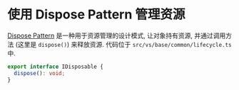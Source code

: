 # 使用 Dispose Pattern 管理资源

[Dispose Pattern](https://en.wikipedia.org/wiki/Dispose_pattern) 是一种用于资源管理的设计模式, 让对象持有资源, 并通过调用方法 (这里是 `dispose()`) 来释放资源. 代码位于 `src/vs/base/common/lifecycle.ts` 中.

```ts
export interface IDisposable {
  dispose(): void;
}
```
